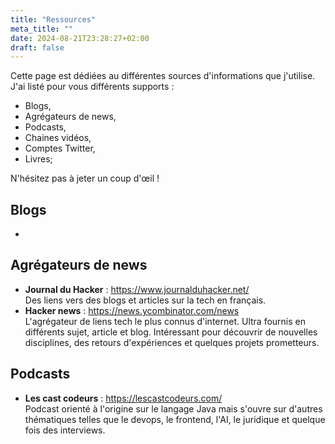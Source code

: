 ```yaml
---
title: "Ressources"
meta_title: ""
date: 2024-08-21T23:28:27+02:00
draft: false
---
```


Cette page est dédiées au différentes sources d'informations que j'utilise.  
J'ai listé pour vous différents supports : 
* Blogs, 
* Agrégateurs de news,
* Podcasts,
* Chaines vidéos,
* Comptes Twitter,
* Livres;

N'hésitez pas à jeter un coup d'œil !


## Blogs 
* 

## Agrégateurs de news
* **Journal du Hacker** : https://www.journalduhacker.net/  
Des liens vers des blogs et articles sur la tech en français.
* **Hacker news** : https://news.ycombinator.com/news  
L'agrégateur de liens tech le plus connus d'internet. Ultra fournis en différents sujet, article et blog. Intéressant pour découvrir de nouvelles disciplines, des retours d'expériences et quelques projets prometteurs.

## Podcasts
* **Les cast codeurs** : https://lescastcodeurs.com/  
Podcast orienté à l'origine sur le langage Java mais s'ouvre sur d'autres thématiques telles que le devops, le frontend, l'AI, le juridique et quelque fois des interviews.